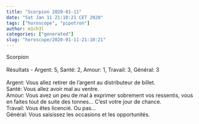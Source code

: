 ```yaml
---
title: "Scorpion 2020-01-11"
date: "Sat Jan 11 21:10:21 CET 2020"
tags: ["horoscope", "pipotron"]
author: m1ch3l
categories: ["generated"]
slug: "horoscope/2020-01-11-21:10:21"
---
```


Scorpion<br>
<br>
Résultats - Argent: 5, Santé: 2, Amour: 1, Travail: 3, Général: 3<br>
<br>
Argent:  Vous allez retirer de l’argent au distributeur de billet. <br>
Santé:   Vous allez avoir mal au ventre. <br>
Amour:   Vous avez un peu de mal à exprimer sobrement vos ressentis, vous en faites tout de suite des tonnes... C’est votre jour de chance.<br>
Travail: Vous êtes licencié. Ou pas...<br>
Général: Vous saisissez les occasions et les opportunités.<br>

